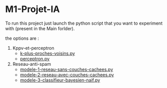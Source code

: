 # M1-Projet-IA

To run this project just launch the python script that you want to experiment with (present in the Main forlder).

the options are :

1. Kppv-et-perceptron
   - [k-plus-proches-voisins.py](Main/Kppv-et-perceptron/k-plus-proches-voisins.py)
   - [perceptron.py](Main/Kppv-et-perceptron/perceptron.py)
2. Reseau-anti-spam
   - [modele-1-reseau-sans-couches-cachees.py](Main/Reseau-anti-spam/modele-1-reseau-sans-couches-cachees.py)
   - [modele-2-reseau-avec-couches-cachees.py](Main/Reseau-anti-spam/modele-2-reseau-avec-couches-cachees.py)
   - [modele-3-classifieur-bayesien-naif.py](Main/Reseau-anti-spam/modele-3-classifieur-bayesien-naif.py)

